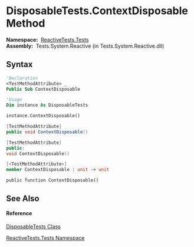 # DisposableTests.ContextDisposable Method

**Namespace:**  [ReactiveTests.Tests](ReactiveTests.Tests\ReactiveTests.Tests.md)  
**Assembly:**  Tests.System.Reactive (in Tests.System.Reactive.dll)

## Syntax

```vb
'Declaration
<TestMethodAttribute> _
Public Sub ContextDisposable
```

```vb
'Usage
Dim instance As DisposableTests

instance.ContextDisposable()
```

```csharp
[TestMethodAttribute]
public void ContextDisposable()
```

```c++
[TestMethodAttribute]
public:
void ContextDisposable()
```

```fsharp
[<TestMethodAttribute>]
member ContextDisposable : unit -> unit 
```

```jscript
public function ContextDisposable()
```

## See Also

#### Reference

[DisposableTests Class](DisposableTests\DisposableTests.md)

[ReactiveTests.Tests Namespace](ReactiveTests.Tests\ReactiveTests.Tests.md)




